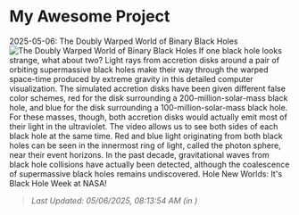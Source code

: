 # My Awesome Project

<!-- APOD Start -->
2025-05-06: The Doubly Warped World of Binary Black Holes
![The Doubly Warped World of Binary Black Holes](https://www.youtube.com/embed/rQcKIN9vj3U?rel=0)
If one black hole looks strange, what about two? Light rays from accretion disks around a pair of orbiting supermassive black holes make their way through the warped space-time produced by extreme gravity in this detailed computer visualization.  The simulated accretion disks have been given different false color schemes, red for the disk surrounding a 200-million-solar-mass black hole, and blue for the disk surrounding a 100-million-solar-mass black hole.  For these masses, though, both accretion disks would actually emit most of their light in the ultraviolet.  The video allows us to see both sides of each black hole at the same time.  Red and blue light originating from both black holes can be seen in the innermost ring of light, called the photon sphere, near their event horizons.  In the past decade, gravitational waves from black hole collisions have actually been detected, although the coalescence of supermassive black holes remains undiscovered.   Hole New Worlds: It's Black Hole Week at NASA!
> _Last Updated: 05/06/2025, 08:13:54 AM (in )_
<!-- APOD End -->
